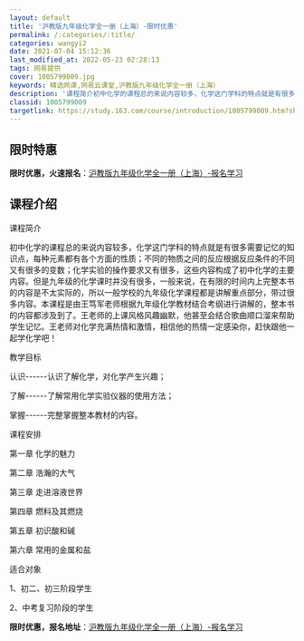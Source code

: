 ```yaml
---
layout: default
title: '沪教版九年级化学全一册（上海）-限时优惠'
permalink: /:categories/:title/
categories: wangyi2
date: 2021-07-04 15:12:36
last_modified_at: 2022-05-23 02:28:13
tags: 网易提供
cover: 1005799009.jpg
keywords: 精选网课,网易云课堂,沪教版九年级化学全一册（上海）
description: '课程简介初中化学的课程总的来说内容较多，化学这门学科的特点就是有很多需要记忆的知识点，每种元素都有各个方面的性质；不同的'
classid: 1005799009
targetlink: https://study.163.com/course/introduction/1005799009.htm?share=1&shareId=1025206652&utm_campaign=share&utm_medium=iphoneShare&utm_source=&utm_u=1025206652
---
```


## 限时特惠

**限时优惠，火速报名**：[沪教版九年级化学全一册（上海）-报名学习](https://study.163.com/course/introduction/1005799009.htm?share=1&shareId=1025206652&utm_campaign=share&utm_medium=iphoneShare&utm_source=&utm_u=1025206652)

## 课程介绍

课程简介

初中化学的课程总的来说内容较多，化学这门学科的特点就是有很多需要记忆的知识点，每种元素都有各个方面的性质；不同的物质之间的反应根据反应条件的不同又有很多的变数；化学实验的操作要求又有很多，这些内容构成了初中化学的主要内容。但是九年级的化学课时并没有很多，一般来说，在有限的时间内上完整本书的内容是不太实际的，所以一般学校的九年级化学课程都是讲解重点部分，带过很多内容。本课程是由王笃军老师根据九年级化学教材结合考纲进行讲解的，整本书的内容都涉及到了。王老师的上课风格风趣幽默，他甚至会结合歌曲顺口溜来帮助学生记忆。王老师对化学充满热情和激情，相信他的热情一定感染你，赶快跟他一起学化学吧！

教学目标

认识------认识了解化学，对化学产生兴趣；

了解------了解常用化学实验仪器的使用方法；

掌握------完整掌握整本教材的内容。

课程安排

第一章 化学的魅力

第二章 浩瀚的大气

第三章 走进溶液世界

第四章 燃料及其燃烧

第五章 初识酸和碱

第六章 常用的金属和盐

适合对象

1、初二、初三阶段学生

2、中考复习阶段的学生

**限时优惠，报名地址**：[沪教版九年级化学全一册（上海）-报名学习](https://study.163.com/course/introduction/1005799009.htm?share=1&shareId=1025206652&utm_campaign=share&utm_medium=iphoneShare&utm_source=&utm_u=1025206652)

